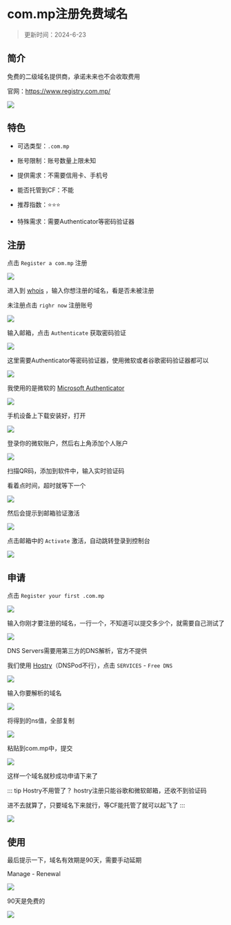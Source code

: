 # com.mp注册免费域名


> 更新时间：2024-6-23


## 简介

免费的二级域名提供商，承诺未来也不会收取费用

官网：https://www.registry.com.mp/


![](/domain/commp/commp-01.png)



## 特色

* 可选类型：`.com.mp`

* 账号限制：账号数量上限未知

* 提供需求：不需要信用卡、手机号

* 能否托管到CF：不能

* 推荐指数：⭐⭐⭐

* 特殊需求：需要Authenticator等密码验证器



## 注册

点击 `Register a com.mp` 注册

![](/domain/commp/commp-02.png)

进入到 [whois](https://www.registry.com.mp/whois-lookup) ，输入你想注册的域名，看是否未被注册

未注册点击 `righr now` 注册账号

![](/domain/commp/commp-03.png)


输入邮箱，点击 `Authenticate` 获取密码验证

![](/domain/commp/commp-04.png)

这里需要Authenticator等密码验证器，使用微软或者谷歌密码验证器都可以

![](/domain/commp/commp-05.png)

我使用的是微软的 [Microsoft Authenticator](https://www.microsoft.com/zh-cn/security/mobile-authenticator-app)

![](/domain/commp/commp-06.png)

手机设备上下载安装好，打开

![](/domain/commp/commp-07.png)

登录你的微软账户，然后右上角添加个人账户

![](/domain/commp/commp-08.png)


扫描QR码，添加到软件中，输入实时验证码

看着点时间，超时就等下一个

![](/domain/commp/commp-09.png)


然后会提示到邮箱验证激活

![](/domain/commp/commp-10.png)

点击邮箱中的 `Activate` 激活，自动跳转登录到控制台

![](/domain/commp/commp-11.png)


## 申请

点击 `Register your first .com.mp`

![](/domain/commp/commp-12.png)

输入你刚才要注册的域名，一行一个，不知道可以提交多少个，就需要自己测试了

![](/domain/commp/commp-13.png)

DNS Servers需要用第三方的DNS解析，官方不提供

我们使用 [Hostry](https://hostry.com/)（DNSPod不行），点击 `SERVICES` - `Free DNS`

![](/domain/commp/commp-14.png)

输入你要解析的域名

![](/domain/commp/commp-15.png)

将得到的ns值，全部复制

![](/domain/commp/commp-16.png)

粘贴到com.mp中，提交

![](/domain/commp/commp-17.png)


这样一个域名就秒成功申请下来了

::: tip Hostry不用管了？
hostry注册只能谷歌和微软邮箱，还收不到验证码

进不去就算了，只要域名下来就行，等CF能托管了就可以起飞了
:::

![](/domain/commp/commp-18.png)


## 使用

最后提示一下，域名有效期是90天，需要手动延期

Manage - Renewal

![](/domain/commp/commp-19.png)

90天是免费的

![](/domain/commp/commp-20.png)




